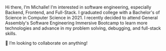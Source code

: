 Hi there, I’m Michalle!
I’m interested in software engineering, especially Backend, Frontend, and Full-Stack.
I graduated college with a Bachelor's of Science in Computer Science in 2021. I recently decided to attend General Assembly's Software Engineering Immersive Bootcamp to learn more technologies and advance in my problem solving, debugging, and full-stack skills.

💞️ I’m looking to collaborate on anything!

<!---
mkhan42/mkhan42 is a ✨ special ✨ repository because its `README.md` (this file) appears on your GitHub profile.
You can click the Preview link to take a look at your changes.
--->
